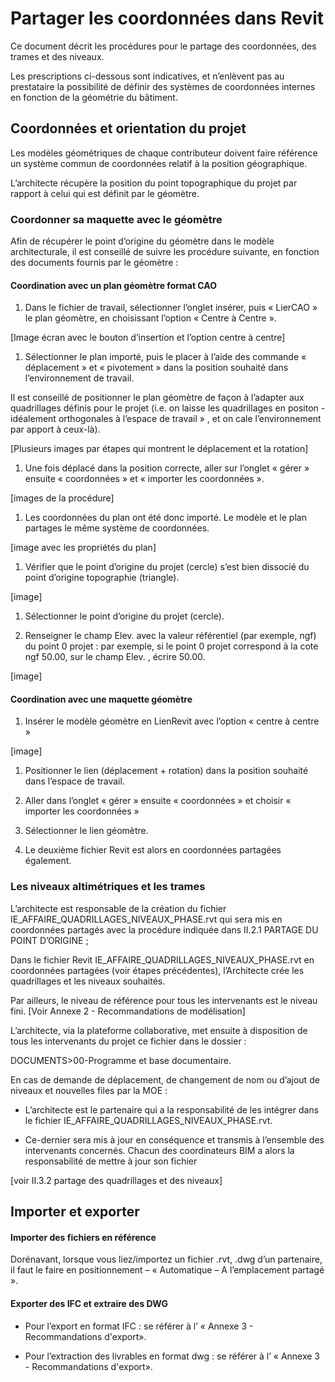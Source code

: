 # Partager les coordonnées dans Revit

Ce document décrit les procédures pour le partage des coordonnées, des trames et des niveaux.

Les prescriptions ci-dessous sont indicatives, et n’enlèvent pas au prestataire la possibilité de définir des systèmes de coordonnées internes en fonction de la géométrie du bâtiment.

## Coordonnées et orientation du projet

Les modèles géométriques de chaque contributeur doivent faire référence un système commun de coordonnées relatif à la position géographique.

L’architecte récupère la position du point topographique du projet par rapport à celui qui est définit par le géomètre.

### Coordonner sa maquette avec le géomètre

Afin de récupérer le point d’origine du géomètre dans le modèle architecturale, il est conseillé de suivre les procédure suivante, en fonction des documents fournis par le géomètre :

#### Coordination avec un plan géomètre format CAO

1. Dans le fichier de travail, sélectionner l’onglet insérer, puis « LierCAO » le plan géomètre, en choisissant l’option « Centre à Centre ».

\[Image écran avec le bouton d’insertion et l’option centre à centre\]

1. Sélectionner le plan importé, puis le placer à l’aide des commande « déplacement » et « pivotement » dans la position souhaité dans l’environnement de travail. 

Il est conseillé de positionner le plan géomètre de façon à l’adapter aux quadrillages définis pour le projet \(i.e. on laisse les quadrillages en positon - idéalement orthogonales à l’espace de travail » , et on cale l’environnement par apport à ceux-là\).

\[Plusieurs images par étapes qui montrent le déplacement et la rotation\]

1. Une fois déplacé dans la position correcte, aller sur l’onglet « gérer » ensuite « coordonnées » et « importer les coordonnées ».

\[images de la procédure\]

1. Les coordonnées du plan ont été donc importé. Le modèle et le plan partages le même système de coordonnées.

\[image avec les propriétés du plan\]

1. Vérifier que le point d’origine du projet \(cercle\) s’est bien dissocié du point d’origine topographie \(triangle\). 

\[image\]

1. Sélectionner le point d’origine du projet \(cercle\).

2. Renseigner le champ Elev. avec la valeur référentiel \(par exemple, ngf\) du point 0 projet : par exemple, si le point 0 projet correspond à la cote ngf 50.00, sur le champ Elev. , écrire 50.00.

\[image\]

#### Coordination avec une maquette géomètre

1. Insérer le modèle géomètre en LienRevit avec l’option « centre à centre » 

\[image\]

1. Positionner le lien \(déplacement + rotation\) dans la position souhaité dans l’espace de travail.

1. Aller dans l’onglet « gérer » ensuite « coordonnées » et choisir « importer les coordonnées »

2. Sélectionner le lien géomètre.

3. Le deuxième fichier Revit est alors en coordonnées partagées également.

### Les niveaux altimétriques et les trames

L’architecte est responsable de la création du fichier IE\_AFFAIRE\_QUADRILLAGES\_NIVEAUX\_PHASE.rvt qui sera mis en coordonnées partagés avec la procédure indiquée dans II.2.1 PARTAGE DU POINT D’ORIGINE ;

Dans le fichier Revit IE\_AFFAIRE\_QUADRILLAGES\_NIVEAUX\_PHASE.rvt en coordonnées partagées \(voir étapes précédentes\), l’Architecte crée les quadrillages et les niveaux souhaités.

Par ailleurs, le niveau de référence pour tous les intervenants est le niveau fini. \[Voir Annexe 2 - Recommandations de modélisation\]

L’architecte, via la plateforme collaborative, met ensuite à disposition de tous les intervenants du projet ce fichier  dans le dossier :

DOCUMENTS&gt;00-Programme et base documentaire.

En cas de demande de déplacement, de changement de nom ou d’ajout de niveaux et nouvelles files par la MOE :

* L’architecte est le partenaire qui a la responsabilité de les intégrer dans le fichier IE\_AFFAIRE\_QUADRILLAGES\_NIVEAUX\_PHASE.rvt.

* Ce-dernier sera mis à jour en conséquence et transmis à l’ensemble des intervenants concernés. Chacun des coordinateurs BIM a alors la responsabilité de mettre à jour son fichier

\[voir II.3.2 partage des quadrillages et des niveaux\]

## Importer et exporter

#### Importer des fichiers en référence

Dorénavant, lorsque vous liez/importez un fichier .rvt, .dwg d’un partenaire, il faut le faire en positionnement – « Automatique – A l’emplacement partagé ».

#### Exporter des IFC et extraire des DWG

* Pour l’export en format IFC : se référer à l’ « Annexe 3 - Recommandations d'export».

* Pour l’extraction des livrables en format dwg : se référer à l’ « Annexe 3 - Recommandations d'export».



